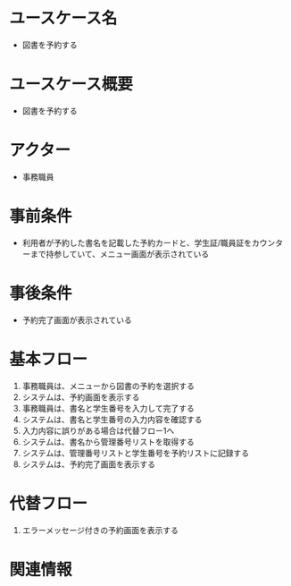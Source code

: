 # ユースケース名
- 図書を予約する

# ユースケース概要
- 図書を予約する

# アクター
- 事務職員

# 事前条件
- 利用者が予約した書名を記載した予約カードと、学生証/職員証をカウンターまで持参していて、メニュー画面が表示されている

# 事後条件
- 予約完了画面が表示されている

# 基本フロー
1. 事務職員は、メニューから図書の予約を選択する
2. システムは、予約画面を表示する
3. 事務職員は、書名と学生番号を入力して完了する
4. システムは、書名と学生番号の入力内容を確認する
  1. 入力内容に誤りがある場合は代替フロー1へ
5. システムは、書名から管理番号リストを取得する
6. システムは、管理番号リストと学生番号を予約リストに記録する
7. システムは、予約完了画面を表示する

# 代替フロー
1. エラーメッセージ付きの予約画面を表示する

# 関連情報